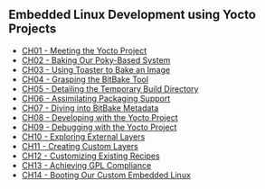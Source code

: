 ## Embedded Linux Development using Yocto Projects

- [CH01 - Meeting the Yocto Project](/OperationalSystems/EmbeddedLinuxDevelopment/CH01.md)
- [CH02 - Baking Our Poky-Based System]()
- [CH03 - Using Toaster to Bake an Image]()
- [CH04 - Grasping the BitBake Tool]()
- [CH05 - Detailing the Temporary Build Directory]()
- [CH06 - Assimilating Packaging Support]()
- [CH07 - Diving into BitBake Metadata]()
- [CH08 - Developing with the Yocto Project]()
- [CH09 - Debugging with the Yocto Project]()
- [CH10 - Exploring External Layers]()
- [CH11 - Creating Custom Layers]()
- [CH12 - Customizing Existing Recipes]()
- [CH13 - Achieving GPL Compliance]()
- [CH14 - Booting Our Custom Embedded Linux]()